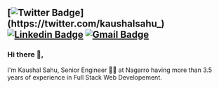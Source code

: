 [![Twitter Badge](http://img.shields.io/badge/-@kaushalsahu_-1ca0f1?style=social&logo=twitter&logoColor=blue&link=https://twitter.com/kaushalsahu_)](https://twitter.com/kaushalsahu_) [![Linkedin Badge](https://img.shields.io/badge/-KaushalSahu-blue?style=social&logo=Linkedin&logoColor=blue&link=https://www.linkedin.com/in/kaushalsahu/)](https://www.linkedin.com/in/kaushalsahu/) 
[![Gmail Badge](https://img.shields.io/badge/-GMail-c14438?style=social&logo=Gmail&logoColor=red&link=mailto:kaushal.raj.sahu@gmail.com)](mailto:kaushal.raj.sahu@gmail.com)
---
### Hi there 👋,           
I'm Kaushal Sahu, Senior Engineer 👨‍💻 at Nagarro having more than 3.5 years of experience in Full Stack Web Developement.
